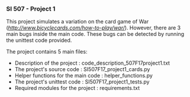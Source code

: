 ### SI 507 - Project 1
This project simulates a variation on the card game of War (_http://www.bicyclecards.com/how-to-play/war/_). However, there are 3 main bugs inside the main code. These bugs can be detected by running the unittest code provided.

The project contains 5 main files:
* Description of the project : code_description_507F17project1.txt
* The project's source code : SI507F17_project1_cards.py
* Helper functions for the main code : helper_functions.py
* The project's unittest code : SI507F17_project1_tests.py
* Required modules for the project : requirements.txt
